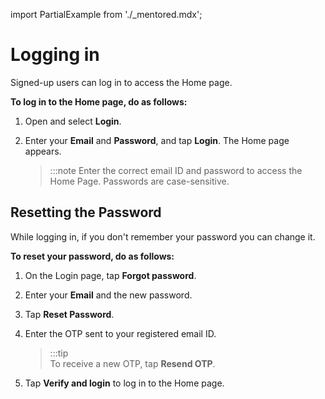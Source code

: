 import PartialExample from './_mentored.mdx';

# Logging in

Signed-up users can log in to access the Home page.

**To log in to the Home page, do as follows:**

1.  Open <PartialExample mentored /> and select **Login**.

2.  Enter your **Email** and **Password**, and tap **Login**. The Home page appears.

    > :::note
    > Enter the correct email ID and password to access the Home Page. Passwords are case-sensitive.
    

## Resetting the Password

While logging in, if you don't remember your password you can change it.

**To reset your password, do as follows:**

1. On the Login page, tap **Forgot password**.
2. Enter your **Email** and the new password.
3. Tap **Reset Password**.
4. Enter the OTP sent to your registered email ID.

    > :::tip  
    > To receive a new OTP, tap **Resend OTP**.

5. Tap **Verify and login** to log in to the Home page.
